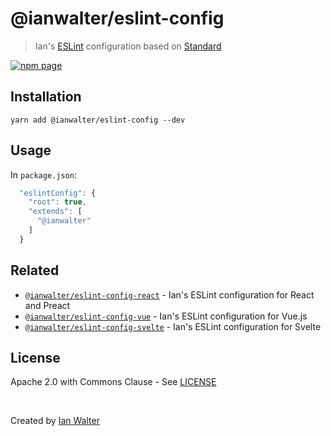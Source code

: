 # @ianwalter/eslint-config
> Ian's [ESLint][eslintUrl] configuration based on [Standard][standardUrl]

[![npm page][npmImage]][npmUrl]

## Installation

```console
yarn add @ianwalter/eslint-config --dev
```

## Usage

In `package.json`:

```js
  "eslintConfig": {
    "root": true,
    "extends": [
      "@ianwalter"
    ]
  }
```

## Related

* [`@ianwalter/eslint-config-react`][reactUrl] - Ian's ESLint configuration for
  React and Preact
* [`@ianwalter/eslint-config-vue`][vueUrl] - Ian's ESLint configuration for
  Vue.js
* [`@ianwalter/eslint-config-svelte`][svelteUrl] - Ian's ESLint configuration for
  Svelte

## License

Apache 2.0 with Commons Clause - See [LICENSE][licenseUrl]

&nbsp;

Created by [Ian Walter](https://ianwalter.dev)

[eslintUrl]: https://eslint.org/
[standardUrl]: https://standardjs.com/
[npmImage]: https://img.shields.io/npm/v/@ianwalter/eslint-config.svg
[npmUrl]: https://www.npmjs.com/package/@ianwalter/eslint-config
[reactUrl]: https://github.com/ianwalter/eslint-config-react
[vueUrl]: https://github.com/ianwalter/eslint-config-vue
[svelteUrl]: https://github.com/ianwalter/eslint-config-svelte
[licenseUrl]: https://github.com/ianwalter/eslint-config/blob/master/LICENSE
